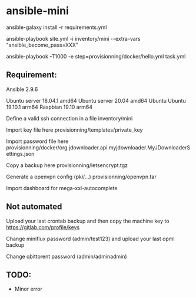 # ansible-mini

ansible-galaxy install -r requirements.yml

ansible-playbook site.yml  -i inventory/mini --extra-vars "ansible_become_pass=XXX"

ansible-playbook  -T1000 -e step=provisionning/docker/hello.yml task.yml  

 
## Requirement:

Ansible 2.9.6

Ubuntu server 18.04.1 amd64
Ubuntu server 20.04   amd64
Ubuntu Ubuntu 19.10.1 arm64
Raspbian      19.10   arm64

Define a valid ssh connection in a file inventory/mini

Import key file here provisionning/templates/private_key

Import password file here provisionning/docker/org.jdownloader.api.myjdownloader.MyJDownloaderSettings.json

Copy a backup here provisionning/letsencrypt.tgz

Generate a openvpn config (pki/...) provisionning/openvpn.tar 

Import dashboard for mega-xxl-autocomplete

## Not automated

Upload your last crontab backup and then copy the machine key to https://gitlab.com/profile/keys

Change miniflux password (admin/test123) and upload your last opml backup

Change qbittorent password (admin/adminadmin)

## TODO:

- Minor error
